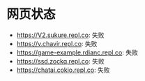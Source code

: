 # 网页状态
- https://V2.sukure.repl.co: 失败
- https://v.chavir.repl.co: 失败
- https://game-example.rdianc.repl.co: 失败
- https://ssd.zockq.repl.co: 失败
- https://chatai.cokio.repl.co: 失败
